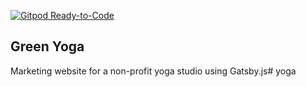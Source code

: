 [![Gitpod Ready-to-Code](https://img.shields.io/badge/Gitpod-Ready--to--Code-blue?logo=gitpod)](https://gitpod.io/#https://github.com/mastindersingh/yoga) 

## Green Yoga

Marketing website for a non-profit yoga studio using Gatsby.js# yoga
